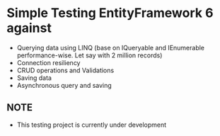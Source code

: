# Simple Testing EntityFramework 6 against

- Querying data using LINQ (base on IQueryable and IEnumerable performance-wise. Let say with 2 million records)
- Connection resiliency
- CRUD operations and Validations
- Saving data
- Asynchronous query and saving 

## NOTE
- This testing project is currently under development
